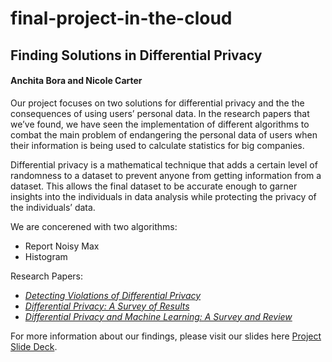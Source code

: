 # final-project-in-the-cloud
## Finding Solutions in Differential Privacy

#### Anchita Bora and Nicole Carter

Our project focuses on two solutions for differential privacy and the the consequences of using users’ personal data. In the research papers that we’ve found, we have seen the implementation of different algorithms to combat the main problem of endangering the personal data of users when their information is being used to calculate statistics for big companies.

Differential privacy is a mathematical technique that adds a certain level of randomness to a dataset to prevent anyone from getting information from a dataset. This allows the final dataset to be accurate enough to garner insights into the individuals in data analysis while protecting the privacy of the individuals’ data.

We are concerened with two algorithms: 
  * Report Noisy Max
  * Histogram
  
Research Papers:
  * _[Detecting Violations of Differential Privacy](https://arxiv.org/abs/1805.10277)_
  * _[Differential Privacy: A Survey of Results](https://link.springer.com/chapter/10.1007/978-3-540-79228-4_1)_
  * _[Differential Privacy and Machine Learning: A Survey and Review](https://arxiv.org/pdf/1412.7584.pdf?source=post_page---------------------------)_

For more information about our findings, please visit our slides here 
[Project Slide Deck](https://docs.google.com/presentation/d/1XbKV2ph05kceU0qGW0UEU9zfl4x__w6X/edit?usp=sharing&ouid=110762060930354783887&rtpof=true&sd=true).
